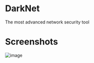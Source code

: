 # DarkNet
The most advanced network security tool

# Screenshots
![image](https://user-images.githubusercontent.com/104187311/168476970-41d74cf2-bd18-4617-8135-581e10c4432e.png)
